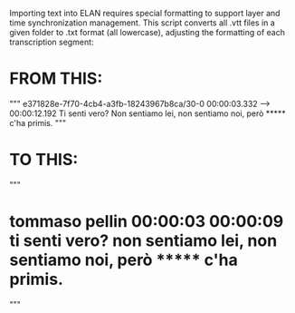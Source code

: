 Importing text into ELAN requires special formatting to support layer and time synchronization management. This script converts all .vtt files in a given folder to .txt format (all lowercase), adjusting the formatting of each transcription segment:

# FROM THIS: 
"""
e371828e-7f70-4cb4-a3fb-18243967b8ca/30-0
00:00:03.332 --> 00:00:12.192
<v Tommaso Pellin>Ti senti vero? Non sentiamo lei,
non sentiamo noi, però ***** c'ha primis.</v>
"""

# TO THIS:
"""
# tommaso pellin	00:00:03	00:00:09	ti senti vero? non sentiamo lei, non sentiamo noi, però ***** c'ha primis.
"""


